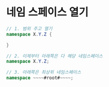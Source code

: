 # 네임 스페이스 열기

```csharp
// 1. 범위 주고 열기
namespace X.Y.Z {

}

// 2. 이제부터 아래쪽은 다 해당 네임스페이스
namespace X.Y.Z;

// 3. 아래쪽은 최상위 네임스페이스 
namespace ~~~~#root#~~~~;
```
